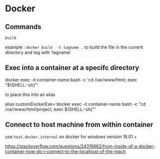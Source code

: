 # Docker

## Commands

`build`

example : `docker build  -t tagname .` to build the file in the current directory and tag with 'tagname'


## Exec into a container at a specifc directory

docker exec -it container-name bash -c 'cd /var/www/html; exec "${SHELL:-sh}"'

to place this into an alias

alias customDockerExe='docker exec -it container-name bash -c "cd /var/www/html/project; exec ${SHELL:-sh}"'

## Connect to host machine from within container

use `host.docker.internal` on docker for windows version 18.01 +

https://stackoverflow.com/questions/24319662/from-inside-of-a-docker-container-how-do-i-connect-to-the-localhost-of-the-mach
